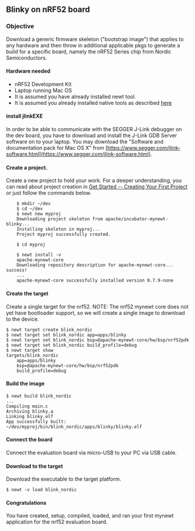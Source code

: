 ## Blinky on nRF52 board

### Objective

Download a generic firmware skeleton ("bootstrap image") that applies to any hardware and then throw in additional applicable pkgs to generate a build for a specific board, namely the
nRF52 Series chip from Nordic Semiconductors.

#### Hardware needed

* nRF52 Development Kit
* Laptop running Mac OS
* It is assumed you have already installed newt tool. 
* It is assumed you already installed native tools as described [here](../get_started/native_tools.md)

#### install jlinkEXE

In order to be able to communicate with the SEGGER J-Link debugger on the dev board, you have to download and install the J-Link GDB Server software on to your laptop. You may download the "Software and documentation pack for Mac OS X" from [https://www.segger.com/jlink-software.html](https://www.segger.com/jlink-software.html). 

#### Create a project.  

Create a new project to hold your work.  For a deeper understanding, you can read about project creation in 
[Get Started -- Creating Your First Project](../get_started/project_create.md)
or just follow the commands below.

```no-highlight
    $ mkdir ~/dev
    $ cd ~/dev
    $ newt new myproj
    Downloading project skeleton from apache/incubator-mynewt-blinky...
    Installing skeleton in myproj...
    Project myproj successfully created.

    $ cd myproj

    $ newt install -v 
    apache-mynewt-core
    Downloading repository description for apache-mynewt-core... success!
    ...
    apache-mynewt-core successfully installed version 0.7.9-none
``` 

#### Create the target

Create a single target for the nrf52.  NOTE: The nrf52 mynewt core does not
yet have bootloader support, so we will create a single image to download
to the device.

```no-highlight
$ newt target create blink_nordic
$ newt target set blink_nordic app=apps/blinky
$ newt target set blink_nordic bsp=@apache-mynewt-core/hw/bsp/nrf52pdk
$ newt target set blink_nordic build_profile=debug
$ newt target show 
targets/blink_nordic
    app=apps/blinky
    bsp=@apache-mynewt-core/hw/bsp/nrf52pdk
    build_profile=debug
```

#### Build the image 

```no-highlight
$ newt build blink_nordic
...
Compiling main.c
Archiving blinky.a
Linking blinky.elf
App successfully built: ~/dev/myproj/bin/blink_nordic/apps/blinky/blinky.elf
```

#### Connect the board

Connect the evaluation board via micro-USB to your PC via USB cable.
        
#### Download to the target

Download the executable to the target platform.

```no-highlight
$ newt -v load blink_nordic
```

#### Congratulations

You have created, setup, compiled, loaded, and ran your first mynewt application
for the nrf52 evaluation board.






